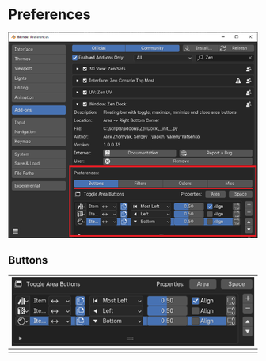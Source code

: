 # Preferences

![](img/screen/addon_prefs.png)

## Buttons
| ![](img/screen/pref_toggle_btns.png) |
|---|
| |
